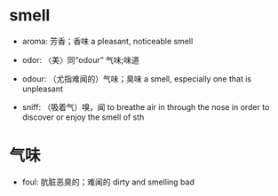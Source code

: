 # smell

- aroma: 芳香；香味 a pleasant, noticeable smell
- odor: 〈美〉同“odour” 气味;味道
- odour: （尤指难闻的）气味；臭味 a smell, especially one that is unpleasant

- sniff: （吸着气）嗅，闻 to breathe air in through the nose in order to discover or enjoy the smell of sth

# 气味

- foul: 肮脏恶臭的；难闻的 dirty and smelling bad
